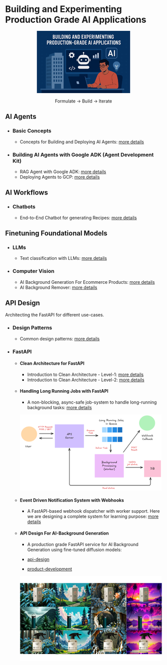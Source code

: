 # Building and Experimenting Production Grade AI Applications

<!-- ## RAGs

Production grade RAG for business-usecases: [check-this](/ai_workflows/Document_analysis_RAG/README.md) -->

<div align="center">
    <picture>
        <img alt="Building AI Applications" height="200px" src="https://github.com/VimukthiRandika1997/AI-development/blob/main/assets/building_production_grade.png?raw=true">
    </picture> 
    
Formulate → Build → Iterate
</div>

## AI Agents

- ### Basic Concepts

    - Concepts for Building and Deploying AI Agents: [more details](/ai_agents/basics/README.md) 

- ### Building AI Agents with Google ADK (Agent Development Kit)

    - RAG Agent with Google ADK: [more details](/ai_agents/Google_ADK/adk_rag_agent/README.md)
    - Deploying Agents to GCP: [more details](/ai_agents/Google_ADK/deploying_agents_to_GCP/README.md)


## AI Workflows

- ### Chatbots

    - End-to-End Chatbot for generating Recipes: [more details](/ai_workflows/RecipeMate_chatbot/README.md)

## Finetuning Foundational Models

- ### LLMs
    - Text classification with LLMs: [more details](/finetuning_foundational_models/llms/text_classification/README.md)

- ### Computer Vision
    - AI Background Generation For Ecommerce Products: [more details](/finetuning_foundational_models/computer_vision/ai_background_generator/README.md)
    - AI Background Remover: [more details](/finetuning_foundational_models/computer_vision/ai_background_remover/README.md)

## API Design

Architecting the FastAPI for different use-cases. 

- ### Design Patterns

    - Common design patterns: [more details](/api_design/design_patterns/1-Intro.md)

- ### FastAPI

    - #### Clean Architecture for FastAPI

        - Introduction to Clean Architecture - Level-1: [more details](/api_design/FastAPI/clean_architecture/README.md)
        - Introduction to Clean Architecture - Level-2: [more details](/api_design/FastAPI/clean_architecture/level-2/README.md)

    - #### Handling Long Running Jobs with FastAPI

        - A non-blocking, async-safe job-system to handle long-running background tasks: [more details](/api_design/FastAPI/long_running_jobs_with_fastapi/README.md)

        ![system-architecture](/api_design/FastAPI/long_running_jobs_with_fastapi/assets/long_running_task_overview.png)

    - #### Event Driven Notification System with Webhooks

        - A FastAPI-based webhook dispatcher with worker support. Here we are designing a complete system for learning purpose: [more details](/api_design/FastAPI/event_driven_notification_system/README.md)

    - #### API Design For AI-Background Generation

        - A production grade FastAPI service for AI Background Generation using fine-tuned diffusion models:

        - [api-design](/ai-background-generation/README.md)
        - [product-development](https://github.com/VimukthiRandika1997/AI-background-generation)

        ![Sample generated product-shots](/ai-background-generation/assets/sample_image.png)